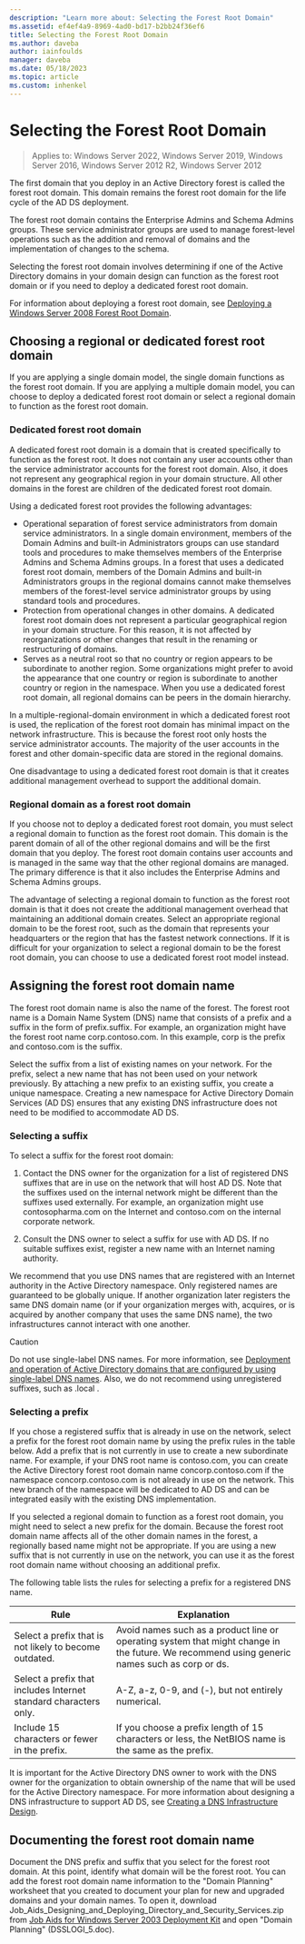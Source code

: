 ```yaml
---
description: "Learn more about: Selecting the Forest Root Domain"
ms.assetid: ef4ef4a9-8969-4ad0-bd17-b2bb24f36ef6
title: Selecting the Forest Root Domain
ms.author: daveba
author: iainfoulds
manager: daveba
ms.date: 05/18/2023
ms.topic: article
ms.custom: inhenkel
---
```


# Selecting the Forest Root Domain

>Applies to: Windows Server 2022, Windows Server 2019, Windows Server 2016, Windows Server 2012 R2, Windows Server 2012

The first domain that you deploy in an Active Directory forest is called the forest root domain. This domain remains the forest root domain for the life cycle of the AD DS deployment.

The forest root domain contains the Enterprise Admins and Schema Admins groups. These service administrator groups are used to manage forest-level operations such as the addition and removal of domains and the implementation of changes to the schema.

Selecting the forest root domain involves determining if one of the Active Directory domains in your domain design can function as the forest root domain or if you need to deploy a dedicated forest root domain.

For information about deploying a forest root domain, see [Deploying a Windows Server 2008 Forest Root Domain](/previous-versions/windows/it-pro/windows-server-2008-r2-and-2008/cc731174(v=ws.10)).

## Choosing a regional or dedicated forest root domain

If you are applying a single domain model, the single domain functions as the forest root domain. If you are applying a multiple domain model, you can choose to deploy a dedicated forest root domain or select a regional domain to function as the forest root domain.

### Dedicated forest root domain

A dedicated forest root domain is a domain that is created specifically to function as the forest root. It does not contain any user accounts other than the service administrator accounts for the forest root domain. Also, it does not represent any geographical region in your domain structure. All other domains in the forest are children of the dedicated forest root domain.

Using a dedicated forest root provides the following advantages:

- Operational separation of forest service administrators from domain service administrators. In a single domain environment, members of the Domain Admins and built-in Administrators groups can use standard tools and procedures to make themselves members of the Enterprise Admins and Schema Admins groups. In a forest that uses a dedicated forest root domain, members of the Domain Admins and built-in Administrators groups in the regional domains cannot make themselves members of the forest-level service administrator groups by using standard tools and procedures.
- Protection from operational changes in other domains. A dedicated forest root domain does not represent a particular geographical region in your domain structure. For this reason, it is not affected by reorganizations or other changes that result in the renaming or restructuring of domains.
- Serves as a neutral root so that no country or region appears to be subordinate to another region. Some organizations might prefer to avoid the appearance that one country or region is subordinate to another country or region in the namespace. When you use a dedicated forest root domain, all regional domains can be peers in the domain hierarchy.

In a multiple-regional-domain environment in which a dedicated forest root is used, the replication of the forest root domain has minimal impact on the network infrastructure. This is because the forest root only hosts the service administrator accounts. The majority of the user accounts in the forest and other domain-specific data are stored in the regional domains.

One disadvantage to using a dedicated forest root domain is that it creates additional management overhead to support the additional domain.

### Regional domain as a forest root domain

If you choose not to deploy a dedicated forest root domain, you must select a regional domain to function as the forest root domain. This domain is the parent domain of all of the other regional domains and will be the first domain that you deploy. The forest root domain contains user accounts and is managed in the same way that the other regional domains are managed. The primary difference is that it also includes the Enterprise Admins and Schema Admins groups.

The advantage of selecting a regional domain to function as the forest root domain is that it does not create the additional management overhead that maintaining an additional domain creates. Select an appropriate regional domain to be the forest root, such as the domain that represents your headquarters or the region that has the fastest network connections. If it is difficult for your organization to select a regional domain to be the forest root domain, you can choose to use a dedicated forest root model instead.

## Assigning the forest root domain name

The forest root domain name is also the name of the forest. The forest root name is a Domain Name System (DNS) name that consists of a prefix and a suffix in the form of prefix.suffix. For example, an organization might have the forest root name corp.contoso.com. In this example, corp is the prefix and contoso.com is the suffix.

Select the suffix from a list of existing names on your network. For the prefix, select a new name that has not been used on your network previously. By attaching a new prefix to an existing suffix, you create a unique namespace. Creating a new namespace for Active Directory Domain Services (AD DS) ensures that any existing DNS infrastructure does not need to be modified to accommodate AD DS.

### Selecting a suffix

To select a suffix for the forest root domain:

1. Contact the DNS owner for the organization for a list of registered DNS suffixes that are in use on the network that will host AD DS. Note that the suffixes used on the internal network might be different than the suffixes used externally. For example, an organization might use contosopharma.com on the Internet and contoso.com on the internal corporate network.

2. Consult the DNS owner to select a suffix for use with AD DS. If no suitable suffixes exist, register a new name with an Internet naming authority.

We recommend that you use DNS names that are registered with an Internet authority in the Active Directory namespace. Only registered names are guaranteed to be globally unique. If another organization later registers the same DNS domain name (or if your organization merges with, acquires, or is acquired by another company that uses the same DNS name), the two infrastructures cannot interact with one another.

> [!CAUTION]
> Do not use single-label DNS names. For more information, see [Deployment and operation of Active Directory domains that are configured by using single-label DNS names](https://support.microsoft.com/help/300684/). Also, we do not recommend using unregistered suffixes, such as .local .

### Selecting a prefix

If you chose a registered suffix that is already in use on the network, select a prefix for the forest root domain name by using the prefix rules in the table below. Add a prefix that is not currently in use to create a new subordinate name. For example, if your DNS root name is contoso.com, you can create the Active Directory forest root domain name concorp.contoso.com if the namespace concorp.contoso.com is not already in use on the network. This new branch of the namespace will be dedicated to AD DS and can be integrated easily with the existing DNS implementation.

If you selected a regional domain to function as a forest root domain, you might need to select a new prefix for the domain. Because the forest root domain name affects all of the other domain names in the forest, a regionally based name might not be appropriate. If you are using a new suffix that is not currently in use on the network, you can use it as the forest root domain name without choosing an additional prefix.

The following table lists the rules for selecting a prefix for a registered DNS name.

| Rule     | Explanation |
| -------- | --------------- |
| Select a prefix that is not likely to become outdated. | Avoid names such as a product line or operating system that might change in the future. We recommend using generic names such as corp or ds.|
| Select a prefix that includes Internet standard characters only. | A-Z, a-z, 0-9, and (-), but not entirely numerical. |
| Include 15 characters or fewer in the prefix. | If you choose a prefix length of 15 characters or less, the NetBIOS name is the same as the prefix. |

It is important for the Active Directory DNS owner to work with the DNS owner for the organization to obtain ownership of the name that will be used for the Active Directory namespace. For more information about designing a DNS infrastructure to support AD DS, see [Creating a DNS Infrastructure Design](../../ad-ds/plan/Creating-a-DNS-Infrastructure-Design.md).

## Documenting the forest root domain name

Document the DNS prefix and suffix that you select for the forest root domain. At this point, identify what domain will be the forest root. You can add the forest root domain name information to the "Domain Planning" worksheet that you created to document your plan for new and upgraded domains and your domain names. To open it, download Job_Aids_Designing_and_Deploying_Directory_and_Security_Services.zip from [Job Aids for Windows Server 2003 Deployment Kit](https://microsoft.com/download/details.aspx?id=9608) and open "Domain Planning" (DSSLOGI_5.doc).
